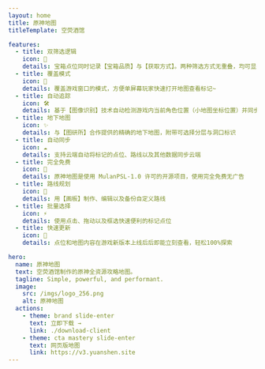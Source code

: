 ```yaml
---
layout: home
title: 原神地图
titleTemplate: 空荧酒馆

features:
  - title: 双筛选逻辑
    icon: 🦾
    details: 宝箱点位同时记录【宝箱品质】与【获取方式】。两种筛选方式无重叠，均可显示指定地区所有【宝箱、宝箱相关】点位
  - title: 覆盖模式
    icon: 🎪
    details: 覆盖游戏窗口的模式，方便单屏幕玩家快速打开地图查看标记~
  - title: 自动追踪
    icon: 🛠
    details: 基于【图像识别】技术自动检测游戏内当前角色位置（小地图坐标位置）并同步显示到【地图客户端】上，就像游戏内地图一样
  - title: 地下地图
    icon: ✨
    details: 与【图研所】合作提供的精确的地下地图，附带可选择分层与洞口标识
  - title: 自动同步
    icon: ☁️
    details: 支持云端自动将标记的点位、路线以及其他数据同步云端
  - title: 完全免费
    icon: 🎉
    details: 原神地图是使用 MulanPSL-1.0 许可的开源项目，使用完全免费无广告
  - title: 路线规划
    icon: 🚩
    details: 用【画板】制作、编辑以及备份自定义路线
  - title: 批量选择
    icon: ⚡
    details: 使用点击、拖动以及框选快速便利的标记点位
  - title: 快速更新
    icon: 🚀
    details: 点位和地图内容在游戏新版本上线后后即能立刻查看，轻松100%探索

hero:
  name: 原神地图
  text: 空荧酒馆制作的原神全资源攻略地图。
  tagline: Simple, powerful, and performant.
  image:
    src: /imgs/logo_256.png
    alt: 原神地图
  actions:
    - theme: brand slide-enter
      text: 立即下载 →
      link: ./download-client
    - theme: cta mastery slide-enter
      text: 网页版地图
      link: https://v3.yuanshen.site
---
```


<script setup>
import '../.vitepress/theme/styles/home-links.css'
</script>
